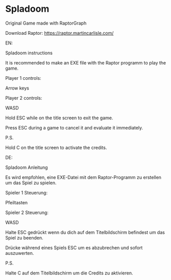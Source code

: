# Spladoom
Original Game made with RaptorGraph

Download Raptor: https://raptor.martincarlisle.com/

EN:

Spladoom instructions

It is recommended to make an EXE file with the Raptor programm to play the game.

Player 1 controls:

Arrow keys

Player 2 controls:

WASD

Hold ESC while on the title screen to exit the game.

Press ESC during a game to cancel it and evaluate it immediately.

P.S.

Hold C on the title screen to activate the credits.



DE:

Spladoom Anleitung

Es wird empfohlen, eine EXE-Datei mit dem Raptor-Programm zu erstellen um das Spiel zu spielen.

Spieler 1 Steuerung:

Pfeiltasten

Spieler 2 Steuerung:

WASD

Halte ESC gedrückt wenn du dich auf dem Titelbildschirm befindest um das Spiel zu beenden.

Drücke während eines Spiels ESC um es abzubrechen und sofort auszuwerten.

P.S.

Halte C auf dem Titelbildschirm um die Credits zu aktivieren.
